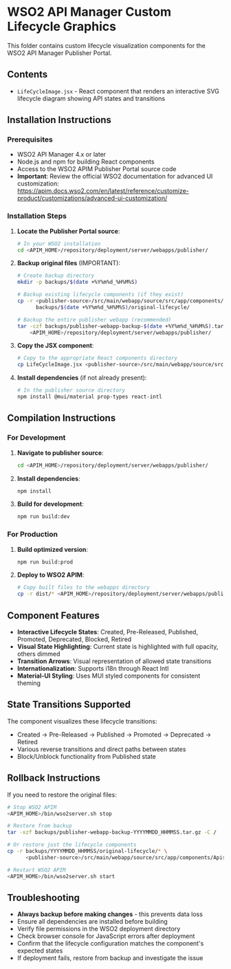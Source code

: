 # WSO2 API Manager Custom Lifecycle Graphics

This folder contains custom lifecycle visualization components for the WSO2 API Manager Publisher Portal.

## Contents

- `LifeCycleImage.jsx` - React component that renders an interactive SVG lifecycle diagram showing API states and transitions

## Installation Instructions

### Prerequisites

- WSO2 API Manager 4.x or later
- Node.js and npm for building React components
- Access to the WSO2 APIM Publisher Portal source code
- **Important**: Review the official WSO2 documentation for advanced UI customization: https://apim.docs.wso2.com/en/latest/reference/customize-product/customizations/advanced-ui-customization/

### Installation Steps

1. **Locate the Publisher Portal source**:
   ```bash
   # In your WSO2 installation
   cd <APIM_HOME>/repository/deployment/server/webapps/publisher/
   ```

2. **Backup original files** (IMPORTANT):
   ```bash
   # Create backup directory
   mkdir -p backups/$(date +%Y%m%d_%H%M%S)
   
   # Backup existing lifecycle components (if they exist)
   cp -r <publisher-source>/src/main/webapp/source/src/app/components/Apis/Details/LifeCycle/ \
         backups/$(date +%Y%m%d_%H%M%S)/original-lifecycle/
   
   # Backup the entire publisher webapp (recommended)
   tar -czf backups/publisher-webapp-backup-$(date +%Y%m%d_%H%M%S).tar.gz \
       <APIM_HOME>/repository/deployment/server/webapps/publisher/
   ```

3. **Copy the JSX component**:
   ```bash
   # Copy to the appropriate React components directory
   cp LifeCycleImage.jsx <publisher-source>/src/main/webapp/source/src/app/components/Apis/Details/LifeCycle/
   ```

3. **Install dependencies** (if not already present):
   ```bash
   # In the publisher source directory
   npm install @mui/material prop-types react-intl
   ```

## Compilation Instructions

### For Development

1. **Navigate to publisher source**:
   ```bash
   cd <APIM_HOME>/repository/deployment/server/webapps/publisher/
   ```

2. **Install dependencies**:
   ```bash
   npm install
   ```

3. **Build for development**:
   ```bash
   npm run build:dev
   ```

### For Production

1. **Build optimized version**:
   ```bash
   npm run build:prod
   ```

2. **Deploy to WSO2 APIM**:
   ```bash
   # Copy built files to the webapps directory
   cp -r dist/* <APIM_HOME>/repository/deployment/server/webapps/publisher/
   ```

## Component Features

- **Interactive Lifecycle States**: Created, Pre-Released, Published, Promoted, Deprecated, Blocked, Retired
- **Visual State Highlighting**: Current state is highlighted with full opacity, others dimmed
- **Transition Arrows**: Visual representation of allowed state transitions
- **Internationalization**: Supports i18n through React Intl
- **Material-UI Styling**: Uses MUI styled components for consistent theming

## State Transitions Supported

The component visualizes these lifecycle transitions:
- Created → Pre-Released → Published → Promoted → Deprecated → Retired
- Various reverse transitions and direct paths between states
- Block/Unblock functionality from Published state

## Rollback Instructions

If you need to restore the original files:

```bash
# Stop WSO2 APIM
<APIM_HOME>/bin/wso2server.sh stop

# Restore from backup
tar -xzf backups/publisher-webapp-backup-YYYYMMDD_HHMMSS.tar.gz -C /

# Or restore just the lifecycle components
cp -r backups/YYYYMMDD_HHMMSS/original-lifecycle/* \
      <publisher-source>/src/main/webapp/source/src/app/components/Apis/Details/LifeCycle/

# Restart WSO2 APIM
<APIM_HOME>/bin/wso2server.sh start
```

## Troubleshooting

- **Always backup before making changes** - this prevents data loss
- Ensure all dependencies are installed before building
- Verify file permissions in the WSO2 deployment directory
- Check browser console for JavaScript errors after deployment
- Confirm that the lifecycle configuration matches the component's expected states
- If deployment fails, restore from backup and investigate the issue